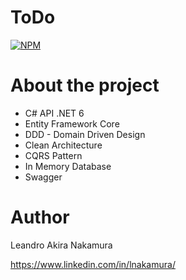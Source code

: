 # ToDo
[![NPM](https://img.shields.io/npm/l/react)](https://github.com/devleandronakamura/todo/blob/master/LICENSE) 

# About the project
- C# API .NET 6
- Entity Framework Core
- DDD - Domain Driven Design
- Clean Architecture
- CQRS Pattern
- In Memory Database
- Swagger

# Author

Leandro Akira Nakamura

https://www.linkedin.com/in/lnakamura/

